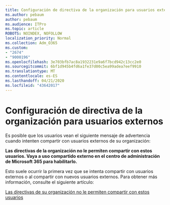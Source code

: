 ```yaml
---
title: Configuración de directiva de la organización para usuarios externos
ms.author: pebaum
author: pebaum
ms.audience: ITPro
ms.topic: article
ROBOTS: NOINDEX, NOFOLLOW
localization_priority: Normal
ms.collection: Adm_O365
ms.custom:
- "2674"
- "9000196"
ms.openlocfilehash: 3e703bfb7ac8a1932231e9a6f7bcd942c13cc2e0
ms.sourcegitcommit: 6bf1d945b4fd6a1fe37d00c5ea99adea7eef9910
ms.translationtype: MT
ms.contentlocale: es-ES
ms.lasthandoff: 04/21/2020
ms.locfileid: "43642017"
---
```

# <a name="organization-policy-settings-for-external-users"></a>Configuración de directiva de la organización para usuarios externos

Es posible que los usuarios vean el siguiente mensaje de advertencia cuando intenten compartir con usuarios externos de su organización: 

   **Las directivas de la organización no le permiten compartir con estos usuarios. Vaya a uso compartido externo en el centro de administración de Microsoft 365 para habilitarlo.** 

Esto suele ocurrir la primera vez que se intenta compartir con usuarios externos o al compartir con nuevos usuarios externos. Para obtener más información, consulte el siguiente artículo:

[Las directivas de su organización no le permiten compartir con estos usuarios](https://docs.microsoft.com/sharepoint/support/administration/organization-policies-do-not-allow-you-to-share-with-users-error)






